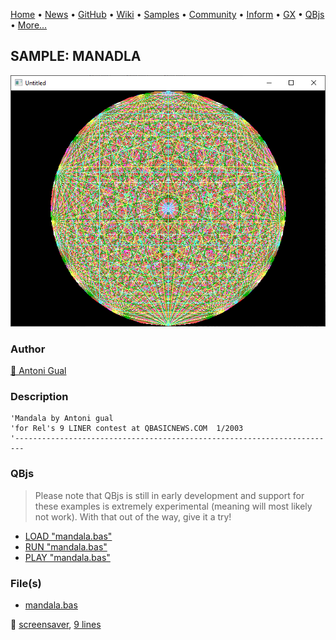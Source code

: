 [Home](https://qb64.com) • [News](../../news.md) • [GitHub](https://github.com/QB64Official/qb64) • [Wiki](https://github.com/QB64Official/qb64/wiki) • [Samples](../../samples.md) • [Community](../../community.md) • [Inform](../../inform.md) • [GX](../../gx.md) • [QBjs](../../qbjs.md) • [More...](../../more.md)

## SAMPLE: MANADLA

![screenshot.png](img/screenshot.png)

### Author

[🐝 Antoni Gual](../antoni-gual.md) 

### Description

```text
'Mandala by Antoni gual
'for Rel's 9 LINER contest at QBASICNEWS.COM  1/2003
'------------------------------------------------------------------------
```

### QBjs

> Please note that QBjs is still in early development and support for these examples is extremely experimental (meaning will most likely not work). With that out of the way, give it a try!

* [LOAD "mandala.bas"](https://v6p9d9t4.ssl.hwcdn.net/html/5963335/index.html?src=https://qb64.com/samples/manadla/src/mandala.bas)
* [RUN "mandala.bas"](https://v6p9d9t4.ssl.hwcdn.net/html/5963335/index.html?mode=auto&src=https://qb64.com/samples/manadla/src/mandala.bas)
* [PLAY "mandala.bas"](https://v6p9d9t4.ssl.hwcdn.net/html/5963335/index.html?mode=play&src=https://qb64.com/samples/manadla/src/mandala.bas)

### File(s)

* [mandala.bas](src/mandala.bas)

🔗 [screensaver](../screensaver.md), [9 lines](../9-lines.md)
